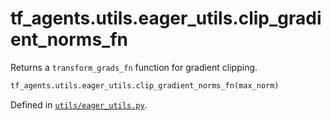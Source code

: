 <div itemscope itemtype="http://developers.google.com/ReferenceObject">
<meta itemprop="name" content="tf_agents.utils.eager_utils.clip_gradient_norms_fn" />
<meta itemprop="path" content="Stable" />
</div>

# tf_agents.utils.eager_utils.clip_gradient_norms_fn

Returns a `transform_grads_fn` function for gradient clipping.

``` python
tf_agents.utils.eager_utils.clip_gradient_norms_fn(max_norm)
```



Defined in [`utils/eager_utils.py`](https://github.com/tensorflow/agents/tree/master/tf_agents/utils/eager_utils.py).

<!-- Placeholder for "Used in" -->
